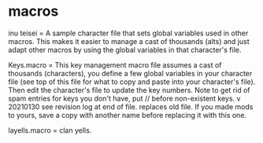 # macros

inu teisei = A sample character file that sets global variables used in other macros. This makes it easier to manage a cast of thousands (alts) and just adapt other macros by using the global variables in that character's file.

Keys.macro = This key management macro file assumes a cast of thousands (characters), you define a few global variables in your character file (see top of this file for what to copy and paste into your character's file). Then edit the character's file to update the key numbers.
Note to get rid of spam entries for keys you don't have, put // before non-existent keys.
v 20210130 see revision log at end of file. replaces old file. If you made mods to yours, save a copy with another name before replacing it with this one.

layells.macro = clan yells.

